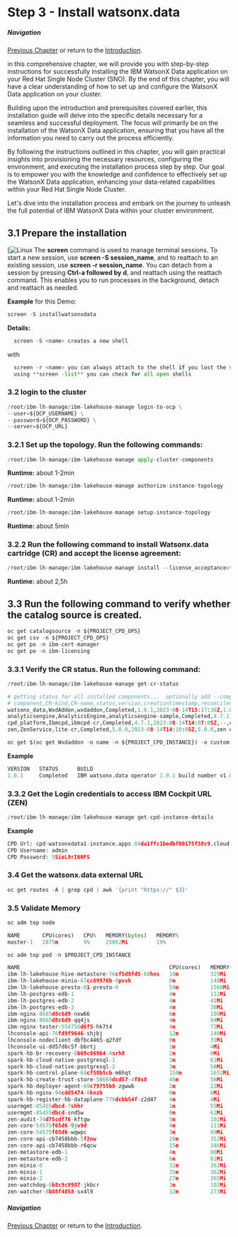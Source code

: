# Step 3 - Install watsonx.data
##### Navigation
[Previous Chapter](../Prepare%20the%20Installation) or return to the [Introduction](../README.md).

in this comprehensive chapter, we will provide you with step-by-step instructions for successfully installing the IBM WatsonX Data application on your Red Hat Single Node Cluster (SNO). By the end of this chapter, you will have a clear understanding of how to set up and configure the WatsonX Data application on your cluster.

Building upon the introduction and prerequisites covered earlier, this installation guide will delve into the specific details necessary for a seamless and successful deployment. The focus will primarily be on the installation of the WatsonX Data application, ensuring that you have all the information you need to carry out the process efficiently.

By following the instructions outlined in this chapter, you will gain practical insights into provisioning the necessary resources, configuring the environment, and executing the installation process step by step. Our goal is to empower you with the knowledge and confidence to effectively set up the WatsonX Data application, enhancing your data-related capabilities within your Red Hat Single Node Cluster.

Let's dive into the installation process and embark on the journey to unleash the full potential of IBM WatsonX Data within your cluster environment.


## 3.1 Prepare the installation
[![Linux](https://img.shields.io/badge/Linux-Command-Line-blue)
The **screen** command is used to manage terminal sessions. To start a new session, use **screen -S session_name**, and to reattach to an existing session, use **screen -r session_name**. You can detach from a session by pressing **Ctrl-a followed by d**, and reattach using the reattach command. This enables you to run processes in the background, detach and reattach as needed.

**Example** for this Demo:
```py linenums="1"
screen -S installwatsonxdata
```

**Details:**
```py linenums="1"
  screen -S <name> creates a new shell
```
with 
```py linenums="1"
  screen -r <name> you can always attach to the shell if you lost the shell
  using **screen -list** you can check for all open shells
```


### 3.2 login to the cluster
```py linenums="1"
/root/ibm-lh-manage/ibm-lakehouse-manage login-to-ocp \
--user=${OCP_USERNAME} \
--password=${OCP_PASSWORD} \
--server=${OCP_URL}
```
  
### 3.2.1 Set up the topology. Run the following commands:
```py linenums="1"
/root/ibm-lh-manage/ibm-lakehouse-manage apply-cluster-components
```
**Runtime:** about 1-2min
```py linenums="1"
/root/ibm-lh-manage/ibm-lakehouse-manage authorize-instance-topology
```
**Runtime:** about 1-2min
```py linenums="1"
/root/ibm-lh-manage/ibm-lakehouse-manage setup-instance-topology
```
**Runtime:** about 5min


### 3.2.2 Run the following command to install Watsonx.data cartridge (CR) and accept the license agreement:
```py linenums="1"
/root/ibm-lh-manage/ibm-lakehouse-manage install --license_acceptance=true
```
**Runtime:** about 2,5h
## 3.3 Run the following command to verify whether the catalog source is created.
```py linenums="1"
oc get catalogsource -n ${PROJECT_CPD_OPS}
oc get csv -n ${PROJECT_CPD_OPS}
oc get po -n ibm-cert-manager
oc get po -n ibm-licensing
```

### 3.3.1 Verify the CR status. Run the following command:
```py linenums="1"
/root/ibm-lh-manage/ibm-lakehouse-manage get-cr-status
```
```py linenums="1"
# getting status for all installed components...  optionally add --components=<comma separated list of cpd components> for a specific set
# component,CR-kind,CR-name,status,version,creationtimestamp,reconciled-version,operator-info
watsonx_data,WxdAddon,wxdaddon,Completed,1.0.1,2023-08-14T15:17:36Z,1.0.1,IBM watsonx.data operator 1.0.1 build number v1.0.1-1054-20230721-214944-onprem-v1.0.1
analyticsengine,AnalyticsEngine,analyticsengine-sample,Completed,4.7.1,2023-08-14T14:52:23Z,4.7.1,268
cpd_platform,Ibmcpd,ibmcpd-cr,Completed,4.7.1,2023-08-14T14:07:05Z,--,cpdPlatform operator 4.1.0 build 10
zen,ZenService,lite-cr,Completed,5.0.0,2023-08-14T14:10:05Z,5.0.0,zen operator 5.0.0 build 277
```

```py linenums="1"
oc get $(oc get Wxdaddon -o name -n ${PROJECT_CPD_INSTANCE}) -o custom-columns='VERSION:status.version,STATUS:status.wxdStatus,BUILD:.status.wxdBuildNumber' -n ${PROJECT_CPD_INSTANCE}
```
**Example**
```py linenums="1"
VERSION   STATUS      BUILD
1.0.1     Completed   IBM watsonx.data operator 1.0.1 build number v1.0.1-1054-20230721-214944-onprem-v1.0.1
```
### 3.3.2 Get the Login credentials to access IBM Cockpit URL (ZEN)
```py linenums="1"
/root/ibm-lh-manage/ibm-lakehouse-manage get-cpd-instance-details
```
**Example**
```py linenums="1"
CPD Url: cpd-watsonxdata1-instance.apps.64da1ffc1bedbf00175f38c9.cloud.techzone.ibm.com
CPD Username: admin
CPD Password: 5SieL9rI6NFS
```
### 3.4 Get the watsonx.data external URL
```py linenums="1"
oc get routes -A | grep cpd | awk '{print "https://" $3}'
```
### 3.5 Validate Memory
```py linenums="1"
oc adm top node
```
```py linenums="1"
NAME       CPU(cores)   CPU%   MEMORY(bytes)   MEMORY%
master-1   2875m        9%     25062Mi         19%
```
```py linenums="1"
oc adm top pod -n $PROJECT_CPD_INSTANCE
```
```py linenums="1"
NAME                                               CPU(cores)   MEMORY(bytes)
ibm-lh-lakehouse-hive-metastore-76cf5d8fd5-68hns   10m          329Mi
ibm-lh-lakehouse-minio-67cc69976b-8pvvk            0m           148Mi
ibm-lh-lakehouse-presto-01-presto-0                50m          1568Mi
ibm-lh-postgres-edb-1                              4m           112Mi
ibm-lh-postgres-edb-2                              4m           41Mi
ibm-lh-postgres-edb-3                              4m           38Mi
ibm-nginx-8665d8c6d9-nxw66                         6m           109Mi
ibm-nginx-8665d8c6d9-qq4js                         4m           94Mi
ibm-nginx-tester-554756d6f5-hk7t4                  4m           72Mi
lhconsole-api-76fd9f9646-shjbj                     12m          140Mi
lhconsole-nodeclient-dbfbc4465-q2fdf               0m           31Mi
lhconsole-ui-dd57d6c5f-bbrtj                       1m           4Mi
spark-hb-br-recovery-6b69c86964-4srh8              2m           0Mi
spark-hb-cloud-native-postgresql-1                 3m           61Mi
spark-hb-cloud-native-postgresql-2                 3m           58Mi
spark-hb-control-plane-69cf58b5cb-m6hqt            158m         1652Mi
spark-hb-create-trust-store-58669dcd57-4f8s8       46m          56Mi
spark-hb-deployer-agent-69c79755b8-zgwwb           2m           22Mi
spark-hb-nginx-94cdd5474-8knzb                     0m           6Mi
spark-hb-register-hb-dataplane-776dcbb54f-z2d47    4m           4Mi
usermgmt-85455dbcd-7shhr                           1m           55Mi
usermgmt-85455dbcd-snd5w                           0m           62Mi
zen-audit-74d75cdf76-kftgw                         5m           102Mi
zen-core-54575f65d6-9jv9d                          4m           111Mi
zen-core-54575f65d6-wqwpc                          3m           99Mi
zen-core-api-cb7458bbb-5f2nw                       20m          352Mi
zen-core-api-cb7458bbb-r6qcw                       15m          346Mi
zen-metastore-edb-1                                4m           88Mi
zen-metastore-edb-2                                6m           81Mi
zen-minio-0                                        32m          363Mi
zen-minio-1                                        35m          362Mi
zen-minio-2                                        27m          365Mi
zen-watchdog-6b8c9c9987-jkbcr                      1m           102Mi
zen-watcher-8b88f4858-sx4l9                        12m          273Mi
```

##### Navigation
[Previous Chapter](../Prepare%20the%20Installation) or return to the [Introduction](../README.md).